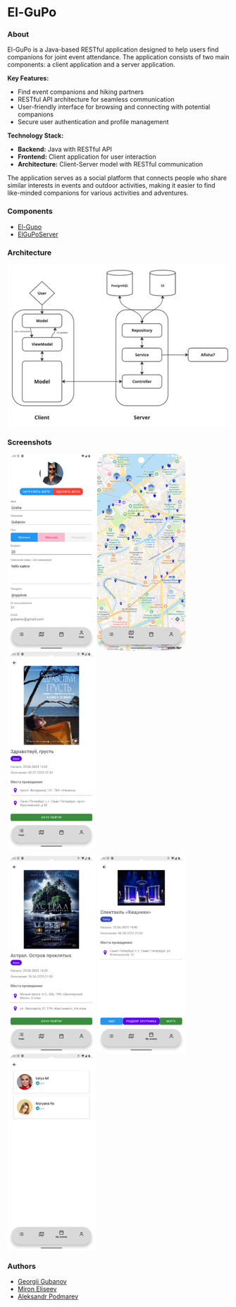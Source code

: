 # El-GuPo

### About

El-GuPo is a Java-based RESTful application designed to help users find companions for joint event attendance. The application consists of two main components: a client application and a server application.

**Key Features:**
- Find event companions and hiking partners
- RESTful API architecture for seamless communication
- User-friendly interface for browsing and connecting with potential companions
- Secure user authentication and profile management

**Technology Stack:**
- **Backend:** Java with RESTful API
- **Frontend:** Client application for user interaction
- **Architecture:** Client-Server model with RESTful communication

The application serves as a social platform that connects people who share similar interests in events and outdoor activities, making it easier to find like-minded companions for various activities and adventures.

### Components

* [El-Gupo](https://github.com/El-GuPo/ElGuPo)
* [ElGuPoServer](https://github.com/El-GuPo/ElGuPoServer)

### Architecture

![architecture.png](assets/architecture.png)

### Screenshots 
<p float="left">
    <img src="assets/screen1.png" width="200" alt=""/> 
    <img src="assets/screen2.png" width="200" alt=""/>
    <img src="assets/screen3.png" width="200" alt=""/>
</p>
<p float="left">
<img src="assets/screen4.png" width="200" alt="">
<img src="assets/screen5.png" width="200" alt="">
<img src="assets/screen6.png" width="200" alt="">
</p>

### Authors

* [Georgii Gubanov](https://github.com/Spydula)
* [Miron Eliseev](https://github.com/mrnchk)
* [Aleksandr Podmarev](https://github.com/apdRV)

